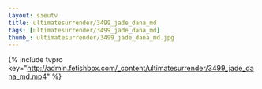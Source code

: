 ```yaml
--- 
layout: sieutv
title: ultimatesurrender/3499_jade_dana_md
tags: [ultimatesurrender/3499_jade_dana_md]
thumb_: ultimatesurrender/3499_jade_dana_md.jpg
---
```

{% include tvpro key="http://admin.fetishbox.com/_content/ultimatesurrender/3499_jade_dana_md.mp4" %} 
